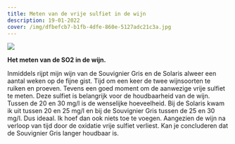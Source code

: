 ```yaml
---
title: Meten van de vrije sulfiet in de wijn
description: 19-01-2022
cover: /img/dfbefcb7-b1fb-4dfe-860e-5127adc21c3a.jpg
---
```

![](/img/2022-01-19-bepaling-vrije-sulfiet.jpg)

**Het meten van de SO2 in de wijn.**

Inmiddels rijpt mijn wijn van de Souvignier Gris en de Solaris alweer een aantal weken op de fijne gist. Tijd om een keer de twee wijnsoorten te ruiken en proeven. Tevens een goed moment om de aanwezige vrije sulfiet te meten. Deze sulfiet is belangrijk voor de houdbaarheid van de wijn. Tussen de 20 en 30 mg/l is de wenselijke hoeveelheid. Bij de Solaris kwam ik uit tussen 20 en 25 mg/l en bij de Souvignier Gris tussen de 25 en 30 mg/l. Dus ideaal. Ik hoef dan ook niets toe te voegen. Aangezien de wijn na verloop van tijd door de oxidatie vrije sulfiet verliest. Kan je concluderen dat de Souvignier Gris langer houdbaar is.